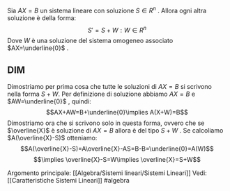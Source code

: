 Sia $AX=B$ un sistema lineare con soluzione $S\in R^{n}$ .
Allora ogni altra soluzione è della forma:$$S'=S+W:W\in R^{n}$$
Dove $W$ è una soluzione del sistema omogeneo associato $AX=\underline{0}$ .

## DIM
Dimostriamo per prima cosa che tutte le soluzioni di $AX=B$ si scrivono nella forma $S+W$.
Per definizione di soluzione abbiamo $AX=B$ e $AW=\underline{0}$ , quindi:$$AX+AW=B+\underline{0}\implies A(X+W)=B$$
Dimostriamo ora che si scrivono solo in questa forma, ovvero che se $\overline{X}$ è soluzione di $AX=B$ allora è del tipo $S+W$ .
Se calcoliamo $A(\overline{X}-S)$ otteniamo:$$A(\overline{X}-S)=A\overline{X}-AS=B-B=\underline{0}=A(W)$$$$\implies \overline{X}-S=W\implies \overline{X}=S+W$$

Argomento principale: [[Algebra/Sistemi lineari/Sistemi Lineari]]
Vedi: [[Caratteristiche Sistemi Lineari]]
#algebra 